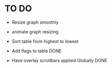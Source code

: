 # TO DO

- Resize graph smoothly
- animate graph resizing
- Sort table from highest to lowest


- Add flags to table DONE
- Have overlay scrollbars applied Globally DONE 
